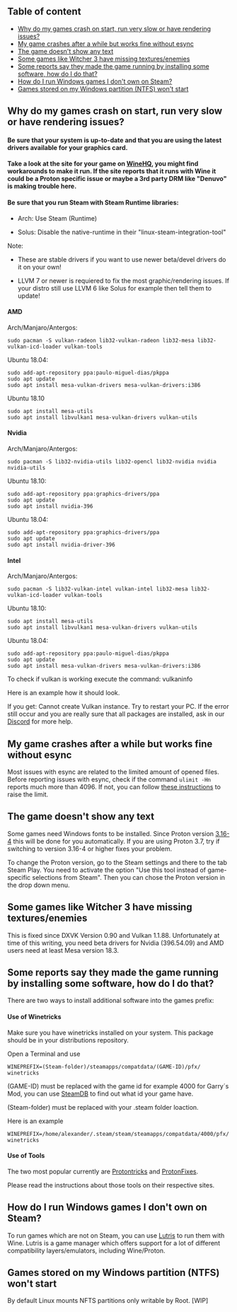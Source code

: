 ## Table of content
  - [Why do my games crash on start, run very slow or have rendering issues?](#why-do-my-games-crash-on-start-run-very-slow-or-have-rendering-issues)
  - [My game crashes after a while but works fine without esync](#my-game-crashes-after-a-while-but-works-fine-without-esync)
  - [The game doesn't show any text](#the-game-doesnt-show-any-text)
  - [Some games like Witcher 3 have missing textures/enemies](#some-games-like-witcher-3-have-missing-texturesenemies)
  - [Some reports say they made the game running by installing some software, how do I do that?](#some-reports-say-they-made-the-game-running-by-installing-some-software-how-do-i-do-that)
  - [How do I run Windows games I don't own on Steam?](#how-do-i-run-windows-games-i-dont-own-on-steam)
  - [Games stored on my Windows partition (NTFS) won't start](#games-stored-on-my-windows-partition-ntfs-wont-start)
## Why do my games crash on start, run very slow or have rendering issues?

#### Be sure that your system is up-to-date and that you are using the latest drivers available for your graphics card.

#### Take a look at the site for your game on [WineHQ](https://appdb.winehq.org), you might find workarounds to make it run. If the site reports that it runs with Wine it could be a Proton specific issue or maybe a 3rd party DRM like "Denuvo" is making trouble here.

#### Be sure that you run Steam with Steam Runtime libraries:

- Arch: Use Steam (Runtime)

- Solus: Disable the native-runtime in their "linux-steam-integration-tool"

Note:

- These are stable drivers if you want to use newer beta/devel drivers do it on your own!

- LLVM 7 or newer is requiered to fix the most graphic/rendering issues. If your distro still use LLVM 6 like Solus for example then tell them to update!

#### AMD

Arch/Manjaro/Antergos:
```
sudo pacman -S vulkan-radeon lib32-vulkan-radeon lib32-mesa lib32-vulkan-icd-loader vulkan-tools
```

Ubuntu 18.04:
```
sudo add-apt-repository ppa:paulo-miguel-dias/pkppa
sudo apt update
sudo apt install mesa-vulkan-drivers mesa-vulkan-drivers:i386
```
Ubuntu 18.10

```
sudo apt install mesa-utils
sudo apt install libvulkan1 mesa-vulkan-drivers vulkan-utils
```

#### Nvidia

Arch/Manjaro/Antergos:
```
sudo pacman -S lib32-nvidia-utils lib32-opencl lib32-nvidia nvidia nvidia-utils
```

Ubuntu 18.10:
```
sudo add-apt-repository ppa:graphics-drivers/ppa
sudo apt update
sudo apt install nvidia-396
```

Ubuntu 18.04:
```
sudo add-apt-repository ppa:graphics-drivers/ppa
sudo apt update
sudo apt install nvidia-driver-396
```

#### Intel

Arch/Manjaro/Antergos:
```
sudo pacman -S lib32-vulkan-intel vulkan-intel lib32-mesa lib32-vulkan-icd-loader vulkan-tools
```

Ubuntu 18.10:
```
sudo apt install mesa-utils
sudo apt install libvulkan1 mesa-vulkan-drivers vulkan-utils
```

Ubuntu 18.04:
```
sudo add-apt-repository ppa:paulo-miguel-dias/pkppa
sudo apt update
sudo apt install mesa-vulkan-drivers mesa-vulkan-drivers:i386
```
To check if vulkan is working execute the command: vulkaninfo

Here is an example how it should look.

If you get: Cannot create Vulkan instance. Try to restart your PC. If the error still occur and you are really sure that all packages are installed, ask in our [Discord](https://discord.gg/uuwK9EV) for more help.

## My game crashes after a while but works fine without esync

Most issues with esync are related to the limited amount of opened files. Before reporting issues with esync, check if the command `ulimit -Hn` reports much more than 4096. If not, you can follow [these instructions](https://github.com/zfigura/wine/blob/esync/README.esync) to raise the limit.

## The game doesn't show any text

Some games need Windows fonts to be installed. Since Proton version [3.16-4](https://github.com/ValveSoftware/Proton/wiki/Changelog#316-4) this will be done for you automatically. If you are using Proton 3.7, try if switching to version 3.16-4 or higher fixes your problem.

To change the Proton version, go to the Steam settings and there to the tab Steam Play. You need to activate the option "Use this tool instead of game-specific selections from Steam". Then you can chose the Proton version in the drop down menu.

## Some games like Witcher 3 have missing textures/enemies

This is fixed since DXVK Version 0.90 and Vulkan 1.1.88. Unfortunately at time of this writing, you need beta drivers for Nvidia (396.54.09) and AMD users need at least Mesa version 18.3.

## Some reports say they made the game running by installing some software, how do I do that?

There are two ways to install additional software into the games prefix:

#### Use of Winetricks
Make sure you have winetricks installed on your system. This package should be in your distributions repository.

Open a Terminal and use
```
WINEPREFIX=(Steam-folder)/steamapps/compatdata/(GAME-ID)/pfx/ winetricks
```
(GAME-ID) must be replaced with the game id for example 4000 for Garry´s Mod, you can use [SteamDB](https://steamdb.info) to find out what id your game have.

(Steam-folder) must be replaced with your .steam folder loaction.

Here is an example

```
WINEPREFIX=/home/alexander/.steam/steam/steamapps/compatdata/4000/pfx/ winetricks
```

#### Use of Tools

The two most popular currently are [Protontricks](https://github.com/Sirmentio/protontricks) and [ProtonFixes](https://github.com/simons-public/protonfixes).

Please read the instructions about those tools on their respective sites.

## How do I run Windows games I don't own on Steam?

To run games which are not on Steam, you can use [Lutris](https://lutris.net/) to run them with Wine. Lutris is a game manager which offers support for a lot of different compatibility layers/emulators, including Wine/Proton.

## Games stored on my Windows partition (NTFS) won't start

By default Linux mounts NFTS partitions only writable by Root. [WIP]
